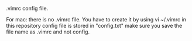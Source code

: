 .vimrc config file. 

For mac: there is no .vimrc file. You have to create it by using vi ~/.vimrc
in this repository config file is stored in "config.txt" make sure you save the file name as .vimrc and not config.
